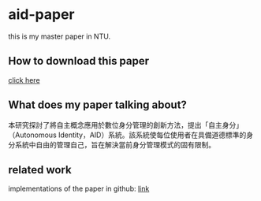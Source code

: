 # aid-paper

this is my master paper in NTU.

## How to download this paper

[click here](https://leon123858.github.io/aid-paper/)

## What does my paper talking about?

本研究探討了將自主概念應用於數位身分管理的創新方法，提出「自主身分」（Autonomous Identity，AID）系統。該系統使每位使用者在具備道德標準的身分系統中自由的管理自己，旨在解決當前身分管理模式的固有限制。

## related work

implementations of the paper in github: [link](https://github.com/leon123858/aid)
